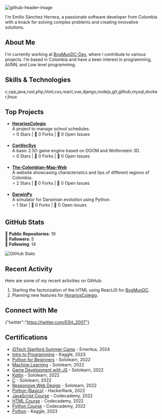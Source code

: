 
![github-header-image](https://github.com/user-attachments/assets/fcdfac71-15de-4e5e-b953-4d31e1cf7c75)

I'm Emilio Sánchez Herrera, a passionate software developer from Colombia with a knack for solving complex problems and creating innovative solutions.

## About Me

I'm currently working at [BogMunDC-Dev](https://github.com/BogMunDC-Dev), where I contribute to various projects. I’m based in Colombia and have a keen interest in programming, AI/NN, and Low level programming.

## Skills & Technologies

c,cpp,java,rust,php,html,css,react,vue,django,nodejs,git,github,mysql,docker,linux

## Top Projects

- [**HorariosColegio**](https://github.com/ESH2007/HorariosColegio)  
  A project to manage school schedules.  
  ⭐ 0 Stars | 🔄 0 Forks | 🐛 0 Open Issues

- [**ConVecSys**](https://github.com/ESH2007/ConVecSys)  
  A basic 2.5D game engine based on DOOM and Wolfenstein 3D.  
  ⭐ 0 Stars | 🔄 0 Forks | 🐛 0 Open Issues

- [**The-Colombian-Map-Web**](https://github.com/ESH2007/The-Colombian-Map-Web)  
  A website showcasing characteristics and tips of different regions of Colombia.  
  ⭐ 2 Stars | 🔄 0 Forks | 🐛 0 Open Issues

- [**DarwinPy**](https://github.com/ESH2007/DarwinPy)  
  A simulator for Darwinian evolution using Python.  
  ⭐ 1 Star | 🔄 0 Forks | 🐛 0 Open Issues

## GitHub Stats

🔹 **Public Repositories**: 19  
🔹 **Followers**: 5  
🔹 **Following**: 14  

![GitHub Stats](https://github-readme-stats.vercel.app/api?username=ESH2007&show_icons=true&theme=radical)

## Recent Activity

Here are some of my recent activities on GitHub:  
1. Starting the factorization of the HTML using ReactJS for [BogMunDC](https://github.com/BogMunDC-Dev/BogMunDC).  
2. Planning new features for [HorariosColegio](https://github.com/NogaSancho/HorariosColegio).  

## Connect with Me

{"twitter":"https://twitter.com/ESH_2007"}

## Certifications

- [iDTech Stanford Summer Camp](https://certificates.emeritus.org/ffa7a9b9-6e4d-41e7-8efa-f6fdd352f46e) - Emeritus, 2024
- [Intro to Programming](https://www.kaggle.com/learn/certification/emiliosanchezherrera/intro-to-programming) - Kaggle, 2023
- [Python for Beginners](https://www.sololearn.com/es/certificates/CT-GSVLEXIX) - Sololearn, 2022
- [Machine Learning](https://www.sololearn.com/es/certificates/CT-SI1SZLKA) - Sololearn, 2022
- [Game Development with JS](https://www.sololearn.com/es/certificates/CT-9D3ONXL8) - Sololearn, 2022
- [Kotlin](https://www.sololearn.com/es/certificates/CT-NGUU4AGO) - Sololearn, 2022
- [C](https://www.sololearn.com/es/certificates/CT-RJJF0SAC) - Sololearn, 2022
- [Responsive Web Design](https://www.sololearn.com/es/certificates/CT-VEHM903O) - Sololearn, 2022
- [Python (Basics)](https://www.hackerrank.com/certificates/8e0f055102b8) - HackerRank, 2022
- [JavaScript Course](https://www.codecademy.com/profiles/ESH_2007/certificates/705dcb15de0da4dd9d9fc4f3274b430e) - Codecademy, 2022
- [HTML Course](https://www.codecademy.com/profiles/ESH_2007/certificates/9eb0741e5ebef1f9f58a53bfac67d3a7) - Codecademy, 2022
- [Python Course](https://www.codecademy.com/profiles/ESH_2007/certificates/6c152bd262967f8c941c9707ed636bda) - Codecademy, 2022
- [Python](https://www.kaggle.com/learn/certification/emiliosanchezherrera/python) - Kaggle, 2023
